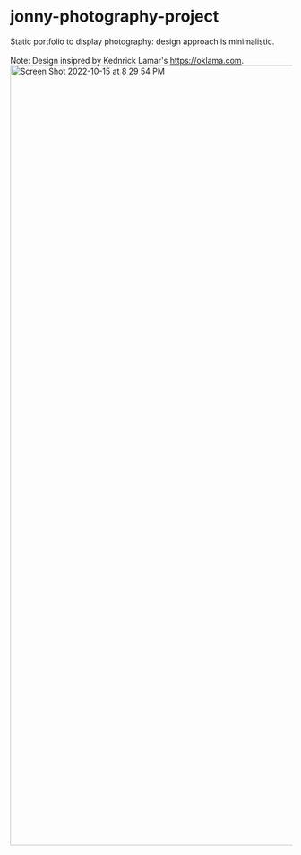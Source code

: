 # jonny-photography-project
Static portfolio to display photography: design approach is minimalistic. 
<br>
<br>
Note: Design insipred by Kednrick Lamar's https://oklama.com.
<img width="1390" alt="Screen Shot 2022-10-15 at 8 29 54 PM" src="https://user-images.githubusercontent.com/83724852/196016606-17b73c66-8956-40ea-86e6-66a9eed1fe03.png">
